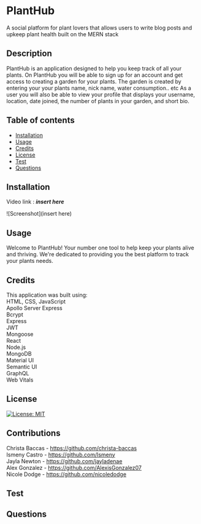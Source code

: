 # PlantHub
A social platform for plant lovers that allows users to write blog posts and upkeep plant health built on the MERN stack

## Description
PlantHub is an application designed to help you keep track of all your plants. 
On PlantHub you will be able to sign up for an account and get access to creating a garden for your plants. 
The garden is created by entering your  your plants name, nick name, water consumption.. etc
As a user you will also be able to view your profile that displays your username, location, date joined, the number of plants in your garden, and short bio. 

## Table of contents
  - [Installation](#installation)
  - [Usage](#usage)
  - [Credits](#credits)
  - [License](#license)
  - [Test](#test)
  - [Questions](#questions)
  

## Installation
Video link  : ***insert here***

![Screenshot](insert here)


## Usage
Welcome to PlantHub! Your number one tool to help keep your plants alive and thriving. 
We're dedicated to providing you the best platform to track your plants needs.

## Credits
This application was built using: <br>
HTML, CSS, JavaScript <br>
Apollo Server Express <br>
Bcrypt <br>
Express <br>
JWT <br>
Mongoose <br>
React <br>
Node.js <br>
MongoDB <br>
Material UI <br>
Semantic UI <br>
GraphQL <br>
Web Vitals <br>




## License
[![License: MIT](https://img.shields.io/badge/License-MIT-yellow.svg)](https://opensource.org/licenses/MIT)

## Contributions
Christa Baccas - https://github.com/christa-baccas<br>
Ismeny Castro - https://github.com/Ismeny<br>
Jayla Newton - https://github.com/jayladenae<br>
Alex Gonzalez - https://github.com/AlexisGonzalez07 <br>
Nicole Dodge - https://github.com/nicoledodge<br>



## Test

## Questions
